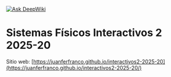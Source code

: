 [![Ask DeepWiki](https://deepwiki.com/badge.svg)](https://deepwiki.com/juanferfranco/interactivos2-2025-20)
# Sistemas Físicos Interactivos 2 2025-20

Sitio web: [https://juanferfranco.github.io/interactivos2-2025-20](https://juanferfranco.github.io/interactivos2-2025-20/)
